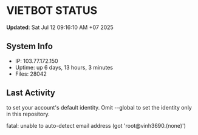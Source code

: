 # VIETBOT STATUS
**Updated**: Sat Jul 12 09:16:10 AM +07 2025

## System Info
- IP: 103.77.172.150
- Uptime: up 6 days, 13 hours, 3 minutes
- Files: 28042

## Last Activity

to set your account's default identity.
Omit --global to set the identity only in this repository.

fatal: unable to auto-detect email address (got 'root@vinh3690.(none)')
